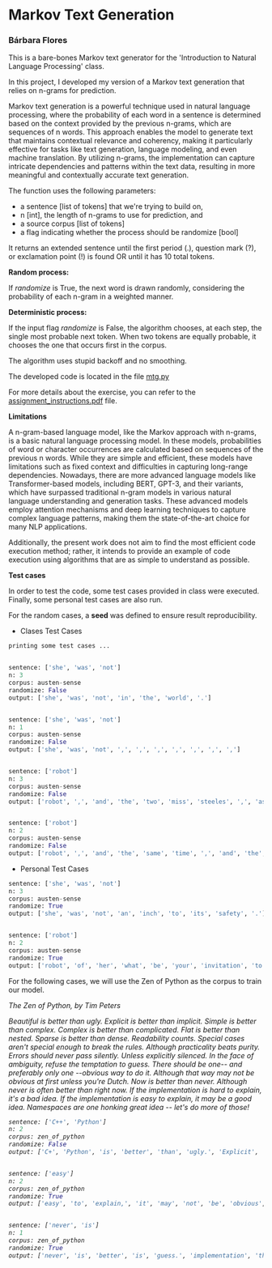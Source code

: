 # Markov Text Generation
### Bárbara Flores

This is a bare-bones Markov text generator for the 'Introduction to Natural Language Processing' class.

In this project, I developed my version of a Markov text generation that relies on n-grams for prediction.

Markov text generation is a powerful technique used in natural language processing, where the probability of each word in a sentence is determined based on the context provided by the previous n-grams, which are sequences of n words. This approach enables the model to generate text that maintains contextual relevance and coherency, making it particularly effective for tasks like text generation, language modeling, and even machine translation. By utilizing n-grams, the implementation can capture intricate dependencies and patterns within the text data, resulting in more meaningful and contextually accurate text generation.

The function uses the following parameters:

- a sentence [list of tokens] that we're trying to build on,
- n [int], the length of n-grams to use for prediction, and
- a source corpus [list of tokens]
- a flag indicating whether the process should be randomize [bool]

It returns an extended sentence until the first period (.), question mark (?), or exclamation point (!) is found OR until it has 10 total tokens.


**Random process:** 

If *randomize* is True, the next word is drawn randomly, considering the probability of each n-gram in a weighted manner.

**Deterministic process:** 

If the input flag *randomize* is False, the algorithm chooses, at each step, the single most probable next token. When two tokens are equally probable, it chooses the one that occurs first in the corpus.

The algorithm uses stupid backoff and no smoothing.

The developed code is located in the file [mtg.py](https://github.com/BarbaraPFloresRios/IDS703_NLP_NaturalLanguageProcessing/blob/main/MarkovTextGenerator/mtg.py)

For more details about the exercise, you can refer to the [assignment_instructions.pdf](https://github.com/BarbaraPFloresRios/IDS703_NLP_NaturalLanguageProcessing/blob/main/MarkovTextGenerator/assignment_instructions.pdf) file.

**Limitations**

A n-gram-based language model, like the Markov approach with n-grams, is a basic natural language processing model. In these models, probabilities of word or character occurrences are calculated based on sequences of the previous n words. While they are simple and efficient, these models have limitations such as fixed context and difficulties in capturing long-range dependencies. Nowadays, there are more advanced language models like Transformer-based models, including BERT, GPT-3, and their variants, which have surpassed traditional n-gram models in various natural language understanding and generation tasks. These advanced models employ attention mechanisms and deep learning techniques to capture complex language patterns, making them the state-of-the-art choice for many NLP applications.

Additionally, the present work does not aim to find the most efficient code execution method; rather, it intends to provide an example of code execution using algorithms that are as simple to understand as possible.

**Test cases**

In order to test the code, some test cases provided in class were executed. Finally, some personal test cases are also run.

For the random cases, a **seed** was defined to ensure result reproducibility.

- Clases Test Cases
```python
printing some test cases ...


sentence: ['she', 'was', 'not']
n: 3
corpus: austen-sense
randomize: False 
output: ['she', 'was', 'not', 'in', 'the', 'world', '.'] 


sentence: ['she', 'was', 'not']
n: 1
corpus: austen-sense
randomize: False 
output: ['she', 'was', 'not', ',', ',', ',', ',', ',', ',', ','] 


sentence: ['robot']
n: 3
corpus: austen-sense
randomize: False 
output: ['robot', ',', 'and', 'the', 'two', 'miss', 'steeles', ',', 'as', 'she'] 


sentence: ['robot']
n: 2
corpus: austen-sense
randomize: False 
output: ['robot', ',', 'and', 'the', 'same', 'time', ',', 'and', 'the', 'same'] 
```


- Personal Test Cases
```python
sentence: ['she', 'was', 'not']
n: 3
corpus: austen-sense
randomize: True 
output: ['she', 'was', 'not', 'an', 'inch', 'to', 'its', 'safety', '.'] 


sentence: ['robot']
n: 2
corpus: austen-sense
randomize: True 
output: ['robot', 'of', 'her', 'what', 'be', 'your', 'invitation', 'to', 'make', 'her']
```

For the following cases, we will use the Zen of Python as the corpus to train our model.
<em>

The Zen of Python, by Tim Peters

Beautiful is better than ugly.
Explicit is better than implicit.
Simple is better than complex.
Complex is better than complicated.
Flat is better than nested.
Sparse is better than dense.
Readability counts.
Special cases aren't special enough to break the rules.
Although practicality beats purity.
Errors should never pass silently.
Unless explicitly silenced.
In the face of ambiguity, refuse the temptation to guess.
There should be one-- and preferably only one --obvious way to do it.
Although that way may not be obvious at first unless you're Dutch.
Now is better than never.
Although never is often better than *right* now.
If the implementation is hard to explain, it's a bad idea.
If the implementation is easy to explain, it may be a good idea.
Namespaces are one honking great idea -- let's do more of those!<em>

```python
sentence: ['C++', 'Python']
n: 2
corpus: zen_of_python
randomize: False 
output: ['C+', 'Python', 'is', 'better', 'than', 'ugly.', 'Explicit', 'is', 'better', 'than'] 


sentence: ['easy']
n: 2
corpus: zen_of_python
randomize: True 
output: ['easy', 'to', 'explain,', 'it', 'may', 'not', 'be', 'obvious', 'at', 'first'] 


sentence: ['never', 'is']
n: 1
corpus: zen_of_python
randomize: True 
output: ['never', 'is', 'better', 'is', 'guess.', 'implementation', 'than', 'better', 'than', 'Sparse'] 
```
